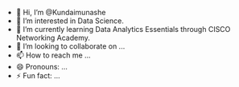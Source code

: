 - 👋 Hi, I’m @Kundaimunashe
- 👀 I’m interested in Data Science.
- 🌱 I’m currently learning Data Analytics Essentials through CISCO Networking Academy.
- 💞️ I’m looking to collaborate on ...
- 📫 How to reach me ...
- 😄 Pronouns: ...
- ⚡ Fun fact: ...

<!---
Kundaimunashe/Kundaimunashe is a ✨ special ✨ repository because its `README.md` (this file) appears on your GitHub profile.
You can click the Preview link to take a look at your changes.
--->
